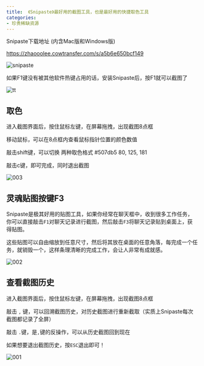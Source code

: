```yaml
---
title:  《Snipaste》最好用的截图工具，也是最好用的快捷取色工具
categories:
- 珍贵稀缺资源
---
```




Snipaste下载地址 (内含Mac版和Windows版)

https://zhaooolee.cowtransfer.com/s/a5b6e650bcf149

![snipaste](https://v2fy.com/asset/0i/jikemiji/jikemiji-md/2020-12-17-snipaste.assets/snipaste.png)

如果F1键没有被其他软件热键占用的话，安装Snipaste后，按F1就可以截图了

![tt](https://v2fy.com/asset/0i/jikemiji/jikemiji-md/2020-12-17-snipaste.assets/tt.jpg)


## 取色

进入截图界面后，按住鼠标左键，在屏幕拖拽，出现截图8点框

移动鼠标，可以在8点框内查看鼠标指针位置的颜色数值

敲击shift键，可以切换 两种取色格式  #507db5    80, 125, 181

敲击c键，即可完成，同时退出截图



![003](https://v2fy.com/asset/0i/jikemiji/jikemiji-md/2020-12-17-snipaste.assets/003.jpg)

## 灵魂贴图按键F3



Snipaste是极其好用的贴图工具，如果你经常在聊天框中，收到很多工作任务，你可以直接敲击`F1`对聊天记录进行截图，然后敲击`F3`将聊天记录贴到桌面上，获得贴图。

这些贴图可以自由缩放到任意尺寸，然后将其放在桌面的任意角落，每完成一个任务，就销毁一个，这样条理清晰的完成工作，会让人非常有成就感。

![002](https://v2fy.com/asset/0i/jikemiji/jikemiji-md/2020-12-17-snipaste.assets/002.jpg)

## 查看截图历史

进入截图界面后，按住鼠标左键，在屏幕拖拽，出现截图8点框


敲击 `,` 键，可以回溯截图历史，对历史截图进行重新截取（实质上Snipaste每次截图都记录了全屏）


敲击 `.`键，是`,`键的反操作，可以从历史截图回到现在

如果想要退出截图历史，按`ESC`退出即可！

![001](https://v2fy.com/asset/0i/jikemiji/jikemiji-md/2020-12-17-snipaste.assets/001.jpg)


